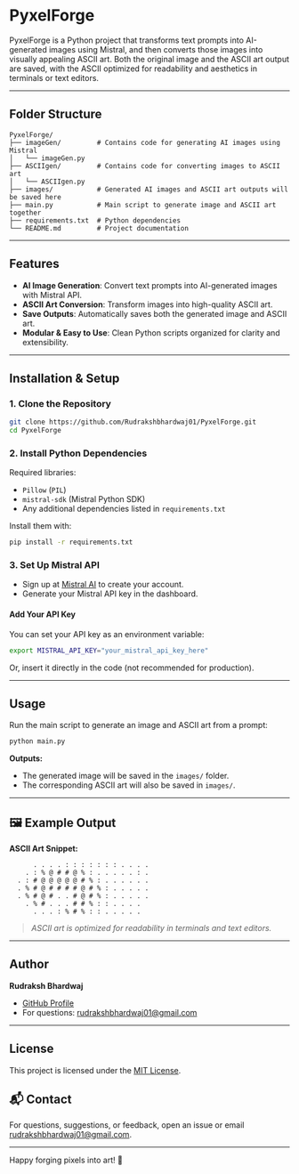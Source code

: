 # PyxelForge

PyxelForge is a Python project that transforms text prompts into AI-generated images using Mistral, and then converts those images into visually appealing ASCII art. Both the original image and the ASCII art output are saved, with the ASCII optimized for readability and aesthetics in terminals or text editors.

---

##  Folder Structure

```
PyxelForge/
├── imageGen/         # Contains code for generating AI images using Mistral
│   └── imageGen.py
├── ASCIIgen/         # Contains code for converting images to ASCII art
│   └── ASCIIgen.py
├── images/           # Generated AI images and ASCII art outputs will be saved here
├── main.py           # Main script to generate image and ASCII art together
├── requirements.txt  # Python dependencies
└── README.md         # Project documentation
```

---

## Features

- **AI Image Generation**: Convert text prompts into AI-generated images with Mistral API.
- **ASCII Art Conversion**: Transform images into high-quality ASCII art.
- **Save Outputs**: Automatically saves both the generated image and ASCII art.
- **Modular & Easy to Use**: Clean Python scripts organized for clarity and extensibility.

---

##  Installation & Setup

### 1. Clone the Repository

```sh
git clone https://github.com/Rudrakshbhardwaj01/PyxelForge.git
cd PyxelForge
```

### 2. Install Python Dependencies

Required libraries:
- `Pillow` (`PIL`)
- `mistral-sdk` (Mistral Python SDK)
- Any additional dependencies listed in `requirements.txt`

Install them with:

```sh
pip install -r requirements.txt
```

### 3. Set Up Mistral API

- Sign up at [Mistral AI](https://mistral.ai/) to create your account.
- Generate your Mistral API key in the dashboard.

#### Add Your API Key

You can set your API key as an environment variable:

```sh
export MISTRAL_API_KEY="your_mistral_api_key_here"
```

Or, insert it directly in the code (not recommended for production).

---

## Usage

Run the main script to generate an image and ASCII art from a prompt:

```sh
python main.py 
```

**Outputs:**
- The generated image will be saved in the `images/` folder.
- The corresponding ASCII art will also be saved in `images/`.


---

## 🖼️ Example Output

**ASCII Art Snippet:**

```
      . . . . : : : : : : : . . . .
    . : % @ # # @ % : . . . . . : .
  . : # @ @ @ @ @ # % : . . . . . .
  . % # @ # # # # @ # % : . . . . .
  . % # @ # . . # @ # % : . . . . .
    . % # . . . # # % : : . . . .
      . . . : % # % : : . . . . .
```

> *ASCII art is optimized for readability in terminals and text editors.*

---

##  Author

**Rudraksh Bhardwaj**  
- [GitHub Profile](https://github.com/Rudrakshbhardwaj01)
- For questions: [rudrakshbhardwaj01@gmail.com](mailto:rudrakshbhardwaj01@gmail.com)

---

##  License

This project is licensed under the [MIT License](LICENSE).


## 📬 Contact

For questions, suggestions, or feedback, open an issue or email [rudrakshbhardwaj01@gmail.com](mailto:rudrakshbhardwaj01@gmail.com).

---

Happy forging pixels into art! 🎨

